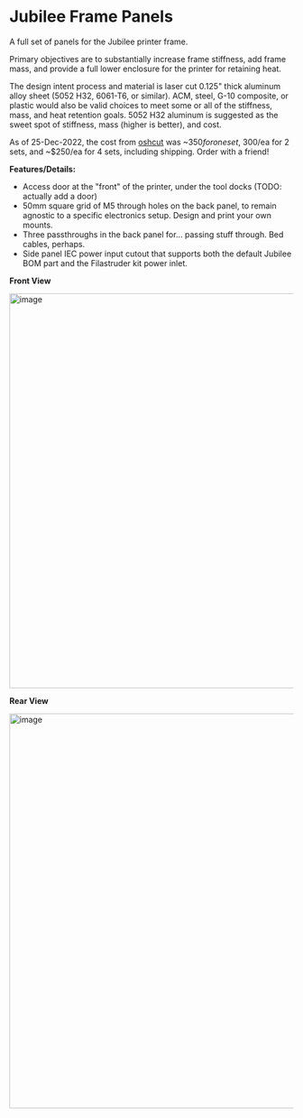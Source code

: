 # Jubilee Frame Panels
A full set of panels for the Jubilee printer frame. 

Primary objectives are to substantially increase frame stiffness, add frame mass, and provide a full lower enclosure for the printer for retaining heat.

The design intent process and material is laser cut 0.125" thick aluminum alloy sheet (5052 H32, 6061-T6, or similar). ACM, steel, G-10 composite, or plastic would also be valid choices to meet some or all of the stiffness, mass, and heat retention goals. 5052 H32 aluminum is suggested as the sweet spot of stiffness, mass (higher is better), and cost. 

As of 25-Dec-2022, the cost from [oshcut](https://www.oshcut.com/) was ~$350 for one set, ~$300/ea for 2 sets, and ~$250/ea for 4 sets, including shipping. Order with a friend! 

**Features/Details:**
- Access door at the "front" of the printer, under the tool docks (TODO: actually add a door)
- 50mm square grid of M5 through holes on the back panel, to remain agnostic to a specific electronics setup. Design and print your own mounts. 
- Three passthroughs in the back panel for... passing stuff through. Bed cables, perhaps.
- Side panel IEC power input cutout that supports both the default Jubilee BOM part and the Filastruder kit power inlet. 


**Front View**

<img width="700" alt="image" src="https://user-images.githubusercontent.com/87925089/209743176-3f08478d-fe20-4f14-b34c-815328b393d6.png">



**Rear View**

<img width="700" alt="image" src="https://user-images.githubusercontent.com/87925089/209522581-af197be4-6abb-4caa-9a6a-f89bd063da6e.png">

